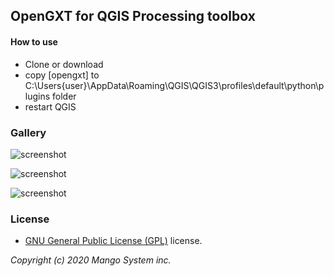 ## OpenGXT for QGIS Processing toolbox

#### How to use
* Clone or download 
* copy [opengxt] to C:\Users\{user}\AppData\Roaming\QGIS\QGIS3\profiles\default\python\plugins folder
* restart QGIS

### Gallery

![screenshot](https://github.com/mapplus/qgis-opengxt-plugin/blob/master/docs/images/opengxt-plugin.png?width=800)

![screenshot](https://github.com/mapplus/qgis-opengxt-plugin/blob/master/docs/images/opengxt-plugin-processing.png?width=800)

![screenshot](https://github.com/mapplus/qgis-opengxt-plugin/blob/master/docs/images/opengxt-plugin-processing-ex01.png?width=800)


### License

 - [GNU General Public License (GPL)](LICENSE) license.

<em>Copyright (c) 2020 Mango System inc.</em>